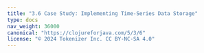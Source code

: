 ```yaml
---
title: "3.6 Case Study: Implementing Time-Series Data Storage"
type: docs
nav_weight: 36000
canonical: "https://clojureforjava.com/5/3/6"
license: "© 2024 Tokenizer Inc. CC BY-NC-SA 4.0"
---
```

